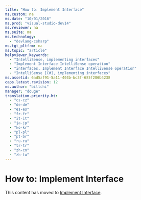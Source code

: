 ```yaml
---
title: "How to: Implement Interface"
ms.custom: na
ms.date: "10/01/2016"
ms.prod: "visual-studio-dev14"
ms.reviewer: na
ms.suite: na
ms.technology: 
  - "devlang-csharp"
ms.tgt_pltfrm: na
ms.topic: "article"
helpviewer_keywords: 
  - "IntelliSense, implementing interfaces"
  - "Implement Interface IntelliSense operation"
  - "interfaces, Implement Interface IntelliSense operation"
  - "IntelliSense [C#], implementing interfaces"
ms.assetid: 6ad5af91-5a11-403b-bc3f-685f286b4238
caps.latest.revision: 12
ms.author: "billchi"
manager: "douge"
translation.priority.ht: 
  - "cs-cz"
  - "de-de"
  - "es-es"
  - "fr-fr"
  - "it-it"
  - "ja-jp"
  - "ko-kr"
  - "pl-pl"
  - "pt-br"
  - "ru-ru"
  - "tr-tr"
  - "zh-cn"
  - "zh-tw"
---
```

# How to: Implement Interface
This content has moved to [Implement Interface](../misc/implement-interface.md).